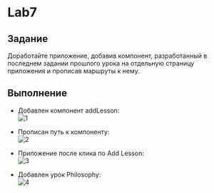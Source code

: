 # Lab7
## Задание
  Доработайте приложение, добавив компонент, разработанный в последнем задании прошлого урока на отдельную страницу приложения и прописав маршруты к нему.
## Выполнение
- Добавлен компонент addLesson:    
![1](https://cdn.discordapp.com/attachments/465020961482342411/706068371279708200/1.PNG)

- Прописан путь к компоненту:  
![2](https://cdn.discordapp.com/attachments/465020961482342411/706068371791151155/2.PNG)

- Приложение после клика по Add Lesson:  
![3](https://cdn.discordapp.com/attachments/465020961482342411/706068380498788363/3.PNG)

- Добавлен урок Philosophy:  
![4](https://cdn.discordapp.com/attachments/465020961482342411/706068366070251520/4.PNG)
